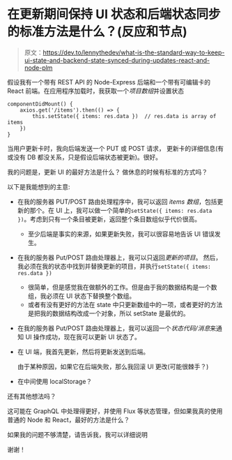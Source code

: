 # 在更新期间保持 UI 状态和后端状态同步的标准方法是什么？(反应和节点)

> 原文：<https://dev.to/lennythedev/what-is-the-standard-way-to-keep-ui-state-and-backend-state-synced-during-updates-react-and-node-plm>

假设我有一个带有 REST API 的 Node-Express 后端和一个带有可编辑卡的 React 前端。在应用程序加载时，我获取一个*项目数组*并设置状态

```
componentDidMount() {
    axios.get('/items').then(() => {
        this.setState({ items: res.data })  // res.data is array of items
    })
} 
```

当用户更新卡时，我向后端发送一个 PUT 或 POST 请求，
更新卡的详细信息(有或没有 DB 都没关系，只是假设后端状态被更新)。很好。

我的问题是，更新 UI 的最好方法是什么？
做休息的时候有标准的方式吗？

以下是我能想到的主意:

*   在我的服务器 PUT/POST 路由处理程序中，我可以返回 *items 数组*，包括更新的那个。在 UI 上，我可以做一个简单的`setState({ items: res.data })`。考虑到只有一个条目被更新，返回整个条目数组似乎代价很高。

    *   至少后端是事实的来源，如果更新失败，我可以很容易地告诉 UI 错误发生。
*   在我的服务器 Put/POST 路由处理器上，我可以只返回*更新的项目*。
    然后，我必须在我的状态中找到并替换更新的项目，并执行`setState({ items: res.data })`

    *   很简单，但是感觉我在做额外的工作。但是由于我的数据结构是一个数组，我必须在 UI 状态下替换整个数组。
    *   或者有没有更好的方法在 state 中只更新数组中的一项，或者更好的方法是把我的数据结构改成一个对象，所以 setState 是最优的。
*   在我的服务器 Put/POST 路由处理器上，我可以返回一个*状态代码/消息*来通知 UI 操作成功，现在我可以更新 UI 状态了。

*   在 UI 端，我首先更新，然后将更新发送到后端。

    由于某种原因，如果它在后端失败，那么我回滚 UI 更改(可能很棘手？)

*   在中间使用 localStorage？

还有其他想法吗？

这可能在 GraphQL 中处理得更好，并使用 Flux 等状态管理，但如果我真的使用普通的 Node 和 React，最好的方法是什么？

如果我的问题不够清楚，请告诉我，我可以详细说明

谢谢！